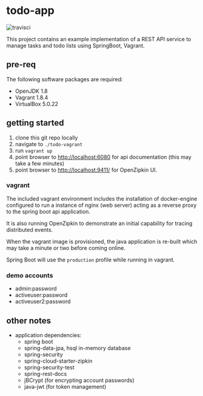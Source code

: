 # todo-app

![travisci](https://travis-ci.org/jfelege/todo-app.svg?branch=master)

This project contains an example implementation of a REST API service to manage tasks and todo lists using SpringBoot, Vagrant.

## pre-req

The following software packages are required:

* OpenJDK 1.8
* Vagrant 1.8.4
* VirtualBox 5.0.22

## getting started

1. clone this git repo locally
2. navigate to `./todo-vagrant`
3. run `vagrant up` 
4. point browser to [http://localhost:6080](http://localhost:6080) for api documentation (this may take a few minutes)
5. point browser to [http://localhost:9411/](http://localhost:9411/) for OpenZipkin UI.

### vagrant
The included vagrant environment includes the installation of docker-engine configured to run a instance of nginx (web server) acting as a reverse proxy to the spring boot api application.

It is also running OpenZipkin to demonstrate an initial capability for tracing distributed events.

When the vagrant image is provisioned, the java application is re-built which may take a minute or two before coming online. 

Spring Boot will use the `production` profile while running in vagrant.

### demo accounts

* admin:password
* activeuser:password
* activeuser2:password

## other notes
* application dependencies:
    * spring boot
    * spring-data-jpa, hsql in-memory database
    * spring-security
    * spring-cloud-starter-zipkin
    * spring-security-test
    * spring-rest-docs
    * jBCrypt (for encrypting account passwords)
    * java-jwt (for token management)

